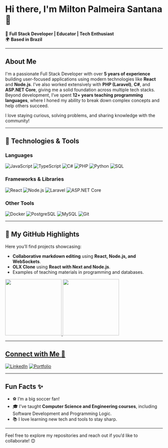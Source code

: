 # Hi there, I'm Milton Palmeira Santana 👋

🚀 **Full Stack Developer | Educator | Tech Enthusiast**  
🌍 **Based in Brazil**

---

## About Me

I'm a passionate Full Stack Developer with over **5 years of experience** building user-focused applications using modern technologies like **React** and **Node.js**. I’ve also worked extensively with **PHP (Laravel)**, **C#**, and **ASP.NET Core**, giving me a solid foundation across multiple tech stacks. Beyond development, I’ve spent **12+ years teaching programming languages**, where I honed my ability to break down complex concepts and help others succeed. 

I love staying curious, solving problems, and sharing knowledge with the community!

---

## 🔧 Technologies & Tools

### Languages
![JavaScript](https://img.shields.io/badge/-JavaScript-F7DF1E?logo=javascript&logoColor=black&style=flat-square)
![TypeScript](https://img.shields.io/badge/-TypeScript-3178C6?logo=typescript&logoColor=white&style=flat-square)
![C#](https://img.shields.io/badge/-C%23-239120?logo=c-sharp&logoColor=white&style=flat-square)
![PHP](https://img.shields.io/badge/-PHP-777BB4?logo=php&logoColor=white&style=flat-square)
![Python](https://img.shields.io/badge/-Python-3776AB?logo=python&logoColor=white&style=flat-square)
![SQL](https://img.shields.io/badge/-SQL-4479A1?logo=mysql&logoColor=white&style=flat-square)

### Frameworks & Libraries
![React](https://img.shields.io/badge/-React-61DAFB?logo=react&logoColor=black&style=flat-square)
![Node.js](https://img.shields.io/badge/-Node.js-339933?logo=nodedotjs&logoColor=white&style=flat-square)
![Laravel](https://img.shields.io/badge/-Laravel-FF2D20?logo=laravel&logoColor=white&style=flat-square)
![ASP.NET Core](https://img.shields.io/badge/-ASP.NET%20Core-512BD4?logo=dotnet&logoColor=white&style=flat-square)

### Other Tools
![Docker](https://img.shields.io/badge/-Docker-2496ED?logo=docker&logoColor=white&style=flat-square)
![PostgreSQL](https://img.shields.io/badge/-PostgreSQL-4169E1?logo=postgresql&logoColor=white&style=flat-square)
![MySQL](https://img.shields.io/badge/-MySQL-4479A1?logo=mysql&logoColor=white&style=flat-square)
![Git](https://img.shields.io/badge/-Git-F05032?logo=git&logoColor=white&style=flat-square)

---

## 🌟 My GitHub Highlights

Here you’ll find projects showcasing:  
- **Collaborative markdown editing** using **React, Node.js, and WebSockets**.
- **OLX Clone** using **React with Next and Node.js**.  
- Examples of teaching materials in programming and databases.  

<div>
<a href="https://github.com/miltonpalmeira">
<img loading="lazy" height="180em" src="https://github-readme-stats.vercel.app/api/top-langs/?username=miltonpalmeira&layout=compact&langs_count=7&theme=dracula"/>
<img loading="lazy" height="180em" src="https://github-readme-stats.vercel.app/api?username=miltonpalmeira&show_icons=true&theme=dracula&include_all_commits=true&count_private=true"/>
</div>

---

## Connect with Me 🤝

[![LinkedIn](https://img.shields.io/badge/LinkedIn-0077B5?logo=linkedin&logoColor=white&style=flat-square)]([https://www.linkedin.com/in/miltonpalmeira/](https://www.linkedin.com/in/milton-palmeira-santana/?locale=en_US))
[![Portfolio](https://img.shields.io/badge/Portfolio-000000?logo=github&logoColor=white&style=flat-square)](https://www.github.com/miltonpalmeira)  

---

## Fun Facts ✨

- ⚽ I’m a big soccer fan!  
- 🎓 I’ve taught **Computer Science and Engineering courses**, including Software Development and Programming Logic.  
- 📚 I love learning new tech and tools to stay sharp.  

---

Feel free to explore my repositories and reach out if you’d like to collaborate! 😊

